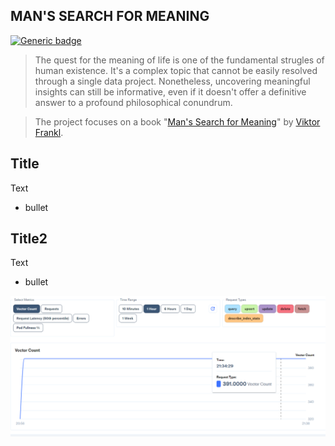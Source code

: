 ## MAN'S SEARCH FOR MEANING
[![Generic badge](https://img.shields.io/badge/languge-english-blue.svg)](https://shields.io/)

> The quest for the meaning of life is one of the fundamental strugles of human existence. It's a complex topic that cannot be easily resolved through a single data project. Nonetheless, uncovering meaningful insights can still be informative, even if it doesn't offer a definitive answer to a profound philosophical conundrum.

> The project focuses on a book "[Man's Search for Meaning](https://www.amazon.com/Mans-Search-Meaning-Viktor-Frankl-ebook/dp/B009U9S6FI)" by [Viktor Frankl](https://en.wikipedia.org/wiki/Viktor_Frankl).


## Title
Text
* bullet

## Title2
Text
* bullet
<img src="images/chart.png">


